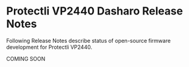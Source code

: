 # Protectli VP2440 Dasharo Release Notes

Following Release Notes describe status of open-source firmware development for
Protectli VP2440.

COMING SOON
